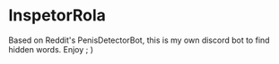 # InspetorRola
Based on Reddit's PenisDetectorBot, this is my own discord bot to find hidden words. Enjoy ; )
